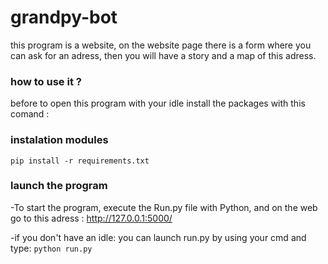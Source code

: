 # grandpy-bot

this program is a website, on the website page there is a form where you can ask for an adress, then you will have a story and a map of this adress.

### how to use it ?
before to open this program with your idle install the packages with this comand :
### instalation modules
`pip install -r requirements.txt`

### launch the program
-To start the program, execute the Run.py file with Python, and on the web go to this adress : http://127.0.0.1:5000/

-if you don't have an idle:
you can launch run.py by using your cmd and type:
`python run.py`

